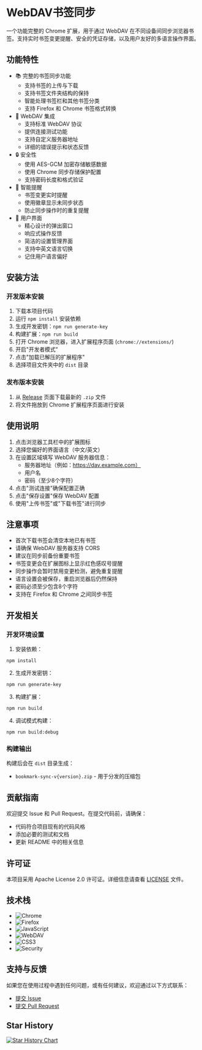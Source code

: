 # WebDAV书签同步

一个功能完整的 Chrome 扩展，用于通过 WebDAV 在不同设备间同步浏览器书签。支持实时书签变更提醒、安全的凭证存储，以及用户友好的多语言操作界面。

## 功能特性

- 📚 完整的书签同步功能
  - 支持书签的上传与下载
  - 支持书签文件夹结构的保持
  - 智能处理书签栏和其他书签分类
  - 支持 Firefox 和 Chrome 书签格式转换
- 🔄 WebDAV 集成
  - 支持标准 WebDAV 协议
  - 提供连接测试功能
  - 支持自定义服务器地址
  - 详细的错误提示和状态反馈
- 🔒 安全性
  - 使用 AES-GCM 加密存储敏感数据
  - 使用 Chrome 同步存储保护配置
  - 支持密码长度和格式验证
- 🔔 智能提醒
  - 书签变更实时提醒
  - 使用徽章显示未同步状态
  - 防止同步操作时的重复提醒
- 🎨 用户界面
  - 精心设计的弹出窗口
  - 响应式操作反馈
  - 简洁的设置管理界面
  - 支持中英文语言切换
  - 记住用户语言偏好

## 安装方法

### 开发版本安装

1. 下载本项目代码
2. 运行 `npm install` 安装依赖
3. 生成开发密钥：`npm run generate-key`
4. 构建扩展：`npm run build`
5. 打开 Chrome 浏览器，进入扩展程序页面 (`chrome://extensions/`)
6. 开启"开发者模式"
7. 点击"加载已解压的扩展程序"
8. 选择项目文件夹中的 `dist` 目录

### 发布版本安装

1. 从 [Release](https://github.com/nexply/bookmarksync/releases) 页面下载最新的 `.zip` 文件
2. 将文件拖放到 Chrome 扩展程序页面进行安装

## 使用说明

1. 点击浏览器工具栏中的扩展图标
2. 选择您偏好的界面语言（中文/英文）
3. 在设置区域填写 WebDAV 服务器信息：
   - 服务器地址（例如：https://dav.example.com）
   - 用户名
   - 密码（至少8个字符）
4. 点击"测试连接"确保配置正确
5. 点击"保存设置"保存 WebDAV 配置
6. 使用"上传书签"或"下载书签"进行同步

## 注意事项

- 首次下载书签会清空本地已有书签
- 请确保 WebDAV 服务器支持 CORS
- 建议在同步前备份重要书签
- 书签变更会在扩展图标上显示红色感叹号提醒
- 同步操作会暂时禁用变更检测，避免重复提醒
- 语言设置会被保存，重启浏览器后仍然保持
- 密码必须至少包含8个字符
- 支持在 Firefox 和 Chrome 之间同步书签

## 开发相关

### 开发环境设置

1. 安装依赖：

`npm install`

2. 生成开发密钥：

`npm run generate-key`

3. 构建扩展：

`npm run build`

4. 调试模式构建：

`npm run build:debug`

### 构建输出

构建后会在 `dist` 目录生成：

- `bookmark-sync-v{version}.zip` - 用于分发的压缩包

## 贡献指南

欢迎提交 Issue 和 Pull Request。在提交代码前，请确保：

- 代码符合项目现有的代码风格
- 添加必要的测试和文档
- 更新 README 中的相关信息

## 许可证

本项目采用 Apache License 2.0 许可证。详细信息请查看 [LICENSE](LICENSE) 文件。

## 技术栈

- ![Chrome](https://img.shields.io/badge/Chrome%20Extension-v3-blue)
- ![Firefox](https://img.shields.io/badge/Firefox%20Add--on-Compatible-orange)
- ![JavaScript](https://img.shields.io/badge/JavaScript-ES6+-yellow)
- ![WebDAV](https://img.shields.io/badge/WebDAV-Protocol-orange)
- ![CSS3](https://img.shields.io/badge/CSS3-Styling-purple)
- ![Security](https://img.shields.io/badge/Security-AES--GCM-green)

## 支持与反馈

如果您在使用过程中遇到任何问题，或有任何建议，欢迎通过以下方式联系：

- [提交 Issue](https://github.com/nexply/bookmarksync/issues)
- [提交 Pull Request](https://github.com/nexply/bookmarksync/pulls)

## Star History

[![Star History Chart](https://api.star-history.com/svg?repos=nexply/bookmarksync&type=Date)](https://star-history.com/#nexply/bookmarksync&Date)
